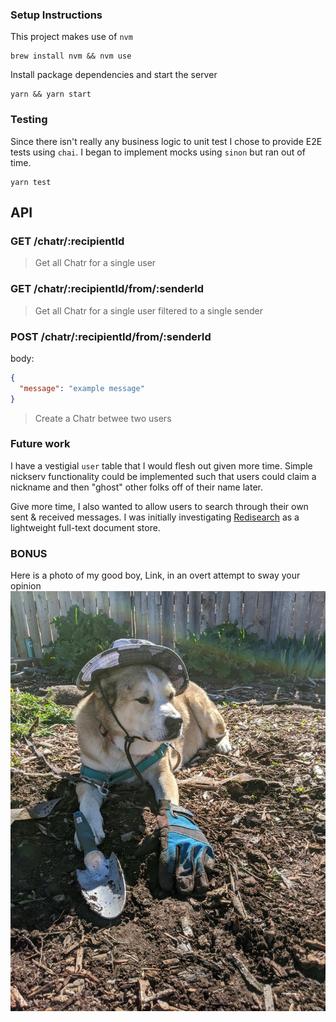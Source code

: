 ### Setup Instructions
This project makes use of `nvm`
```cli
brew install nvm && nvm use
```
Install package dependencies and start the server
```cli
yarn && yarn start
```

### Testing
Since there isn't really any business logic to unit test I chose to provide E2E tests using `chai`. I began to implement mocks using `sinon` but ran out of time.
```cli
yarn test
```

## API
### GET /chatr/:recipientId
> Get all Chatr for a single user
### GET /chatr/:recipientId/from/:senderId
> Get all Chatr for a single user filtered to a single sender
### POST /chatr/:recipientId/from/:senderId
body:
```json
{
  "message": "example message"
}
```
> Create a Chatr betwee two users

### Future work
I have a vestigial `user` table that I would flesh out given more time. Simple nickserv functionality could be implemented such that users could claim a nickname and then "ghost" other folks off of their name later.

Give more time, I also wanted to allow users to search through their own sent & received messages. I was initially investigating [Redisearch](https://github.com/RediSearch/RediSearch) as a lightweight full-text document store.

### BONUS
Here is a photo of my good boy, Link, in an overt attempt to sway your opinion ![](/public/images/link.jpeg)